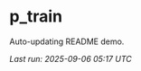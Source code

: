 # p_train

Auto-updating README demo.

<!--START_SECTION:status-->
_Last run: 2025-09-06 05:17 UTC_
<!--END_SECTION:status-->






































































































































































































































































































































































































